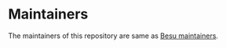 # Maintainers

The maintainers of this repository are same as [Besu maintainers](https://github.com/hyperledger/besu/blob/main/MAINTAINERS.md).

